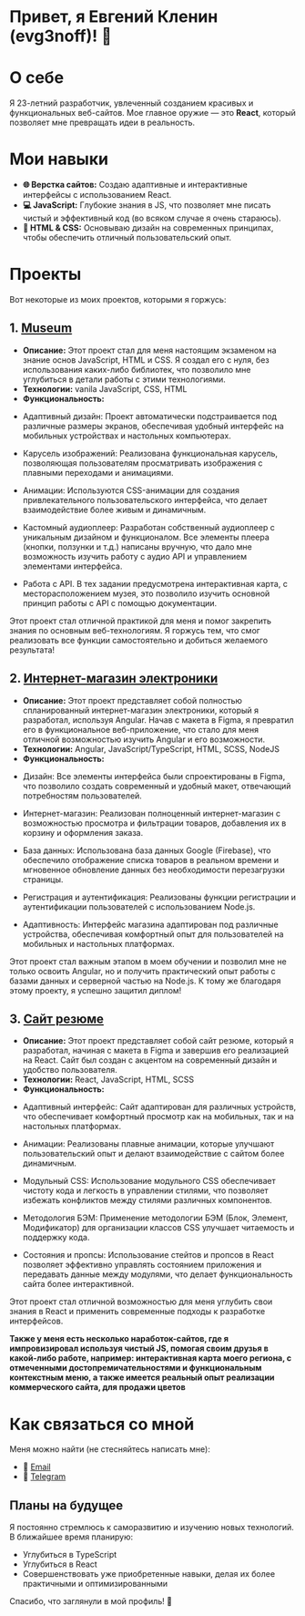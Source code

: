 # Привет, я Евгений Кленин (evg3noff)! 👋

# О себе
Я 23-летний разработчик, увлеченный созданием красивых и функциональных веб-сайтов. Мое главное оружие — это **React**, который позволяет мне превращать идеи в реальность.

# Мои навыки
- **🌐 Верстка сайтов:** Создаю адаптивные и интерактивные интерфейсы с использованием React.
- **💻 JavaScript:** Глубокие знания в JS, что позволяет мне писать чистый и эффективный код (во всяком случае я очень стараюсь).
- **🎨 HTML & CSS:** Основываю дизайн на современных принципах, чтобы обеспечить отличный пользовательский опыт.

# Проекты
Вот некоторые из моих проектов, которыми я горжусь:

## 1. [Museum](https://github.com/evg3noff/Museum)
- **Описание:** Этот проект стал для меня настоящим экзаменом на знание основ JavaScript, HTML и CSS. Я создал его с нуля, без использования каких-либо библиотек, что позволило мне углубиться в детали работы с этими технологиями.
- **Технологии:** vanila JavaScript, CSS, HTML
- **Функциональность:**
* Адаптивный дизайн: Проект автоматически подстраивается под различные размеры экранов, обеспечивая удобный интерфейс на мобильных устройствах и настольных компьютерах.

* Карусель изображений: Реализована функциональная карусель, позволяющая пользователям просматривать изображения с плавными переходами и анимациями.

* Анимации: Используются CSS-анимации для создания привлекательного пользовательского интерфейса, что делает взаимодействие более живым и динамичным.

* Кастомный аудиоплеер: Разработан собственный аудиоплеер с уникальным дизайном и функционалом. Все элементы плеера (кнопки, ползунки и т.д.) написаны вручную, что дало мне возможность изучить работу с аудио API и управлением элементами интерфейса.

* Работа с API. В тех задании предусмотрена интерактивная карта, с месторасположением музея, это позволило изучить основной принцип работы с API с помощью документации. 

Этот проект стал отличной практикой для меня и помог закрепить знания по основным веб-технологиям. Я горжусь тем, что смог реализовать все функции самостоятельно и добиться желаемого результата!

## 2. [Интернет-магазин электроники](https://github.com/evg3noff/diplom)
- **Описание:** Этот проект представляет собой полностью спланированный интернет-магазин электроники, который я разработал, используя Angular. Начав с макета в Figma, я превратил его в функциональное веб-приложение, что стало для меня отличной возможностью изучить Angular и его возможности.
- **Технологии:** Angular, JavaScript/TypeScript, HTML, SCSS, NodeJS
- **Функциональность:**
* Дизайн: Все элементы интерфейса были спроектированы в Figma, что позволило создать современный и удобный макет, отвечающий потребностям пользователей.

* Интернет-магазин: Реализован полноценный интернет-магазин с возможностью просмотра и фильтрации товаров, добавления их в корзину и оформления заказа.

* База данных: Использована база данных Google (Firebase), что обеспечило отображение списка товаров в реальном времени и мгновенное обновление данных без необходимости перезагрузки страницы.

* Регистрация и аутентификация: Реализованы функции регистрации и аутентификации пользователей с использованием Node.js.

* Адаптивность: Интерфейс магазина адаптирован под различные устройства, обеспечивая комфортный опыт для пользователей на мобильных и настольных платформах.

Этот проект стал важным этапом в моем обучении и позволил мне не только освоить Angular, но и получить практический опыт работы с базами данных и серверной частью на Node.js. К тому же благодаря этому проекту, я успешно защитил диплом!

## 3. [Сайт резюме](https://github.com/evg3noff/resume)
- **Описание:** Этот проект представляет собой сайт резюме, который я разработал, начиная с макета в Figma и завершив его реализацией на React. Сайт был создан с акцентом на современный дизайн и удобство пользователя.
- **Технологии:** React, JavaScript, HTML, SCSS
- **Функциональность:**
* Адаптивный интерфейс: Сайт адаптирован для различных устройств, что обеспечивает комфортный просмотр как на мобильных, так и на настольных платформах.

* Анимации: Реализованы плавные анимации, которые улучшают пользовательский опыт и делают взаимодействие с сайтом более динамичным.

* Модульный CSS: Использование модульного CSS обеспечивает чистоту кода и легкость в управлении стилями, что позволяет избежать конфликтов между стилями различных компонентов.

* Методология БЭМ: Применение методологии БЭМ (Блок, Элемент, Модификатор) для организации классов CSS улучшает читаемость и поддержку кода.

* Состояния и пропсы: Использование стейтов и пропсов в React позволяет эффективно управлять состоянием приложения и передавать данные между модулями, что делает функциональность сайта более интерактивной.

Этот проект стал отличной возможностью для меня углубить свои знания в React и применить современные подходы к разработке интерфейсов.

**Также у меня есть несколько наработок-сайтов, где я импровизировал используя чистый JS, помогая своим друзья в какой-либо работе, например: интерактивная карта моего региона, с отмеченными достопремичательностями и функциональным контекстным меню, а также имеется реальный опыт реализации коммерческого сайта, для продажи цветов**

# Как связаться со мной
Меня можно найти (не стесняйтесь написать мне):
- 📧 [Email](mailto:evgenkleninoff@gmail.com)
- 💬 [Telegram](evg3noff)

## Планы на будущее
Я постоянно стремлюсь к саморазвитию и изучению новых технологий. В ближайшее время планирую:
- Углубиться в TypeScript
- Углубиться в React
- Совершенствовать уже приобретенные навыки, делая их более практичными и оптимизированными

Спасибо, что заглянули в мой профиль! 🚀
